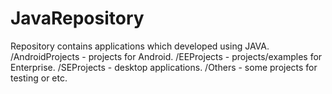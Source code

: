 # JavaRepository
Repository contains applications which developed using JAVA.
/AndroidProjects - projects for Android.
/EEProjects - projects/examples for Enterprise. 
/SEProjects - desktop applications.
/Others - some projects for testing or etc.
